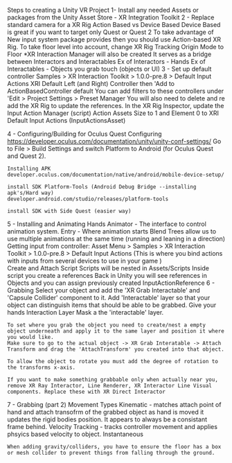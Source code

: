 Steps to creating a Unity VR Project
1- Install any needed Assets or packages from the Unity Asset Store
    - XR Integration Toolkit
2 - Replace standard camera for a XR Rig
    Action Based vs Device Based
        Device Based is great if you want to target only Quest or Quest 2 
        To take advantage of New input system package provides then you should use Action-based XR Rig.
        To take floor level into account, change XR Rig Tracking Origin Mode to Floor
    *XR Interaction Manager will also be created
        It serves as a bridge between Interactors and Interactables
        Ex of Interactors - Hands
        Ex of Interactables - Objects you grab touch (objects or UI)
3 - Set up default controller
    Samples > XR Interaction Toolkit > 1.0.0-pre.8 > Default Input Actions XRI Default Left (and Right) Controller then 'Add to ActionBasedController default
    You can add filters to these controllers under 'Edit > Project Settings > Preset Manager
    You will also need to delete and re add the XR Rig to update the references.
    In the XR Rig Inspector, update the Input Action Manager (script) Action Assets Size to 1 and Element 0 to XRI Default Input Actions (InputActionsAsset)

4 - Configuring/Building for Oculus Quest
    Configuring https://developer.oculus.com/documentation/unity/unity-conf-settings/
    Go to File > Build Settings and switch Platform to Android (for Oculus Quest and Quest 2).
    
    Installing APK
    developer.oculus.com/documentation/native/android/mobile-device-setup/

    install SDK Platform-Tools (Android Debug Bridge --installing apk's/Hard way)
    developer.android.com/studio/releases/platform-tools

    install SDK with Side Quest (easier way)
5 - Installing and Animating Hands
    Animator - The interface to control animation system. 
        Entry - Where animation starts
        Blend Trees allow us to use multiple animations at the same time (running and leaning in a direction) 
    Getting input from controller:
            Asset Menu > Samples > XR Interaction Toolkit > 1.0.0-pre.8 > Default Input Actions (This is where you bind actions with inputs from several devices to use in your game )    
    Create and Attach Script
        Scripts will be nested in Assets/Scripts
            Inside script you create a references
            Back in Unity you will see references in Objects and you can assign previously created InputActionReference
6 - Grabbing 
    Select your object and add the 'XR Grab Interactable' and 'Capsule Collider' component to it.
    Add 'Interactable' layer so that your object can distinguish items that should be able to be grabbed.
    Give your hands Interaction Layer Mask a the 'interactable' layer.

    To set where you grab the object you need to create/nest a empty object underneath and apply it to the same layer and position it where you would like.
    Make sure to go to the actual object -> XR Grab Interatable -> Attach Transform and drag the 'AttachTransform' you created into that object.

    To allow the object to rotate you must add the degree of rotation to the transforms x-axis.

    If you want to make something grabbable only when actually near you, remove XR Ray Interactor, Line Renderer, XR Interactor Line Visual components. Replace these with XR Direct Interactor

7 - Grabbing (part 2)
    Movement Types
    Kinematic - matches attach point of hand and attach transofrm of the grabbed object as hand is moved it updates the rigid bodies position. It appears to always be a consistant frame behind.
    Velocity Tracking - tracks controller movement and applies phsyics based velocity to object.
    Instantaneous

    When adding gravity/colliders, you have to ensure the floor has a box or mesh collider to prevent things from falling through the ground.